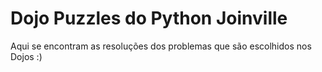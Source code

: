 # Dojo Puzzles do Python Joinville

Aqui se encontram as resoluções dos problemas que são escolhidos nos Dojos :)
